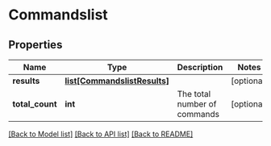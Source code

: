 # Commandslist

## Properties
Name | Type | Description | Notes
------------ | ------------- | ------------- | -------------
**results** | [**list[CommandslistResults]**](CommandslistResults.md) |  | [optional] 
**total_count** | **int** | The total number of commands | [optional] 

[[Back to Model list]](../README.md#documentation-for-models) [[Back to API list]](../README.md#documentation-for-api-endpoints) [[Back to README]](../README.md)



